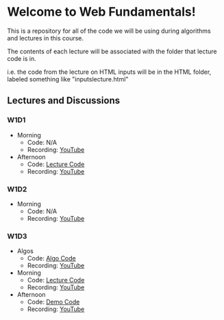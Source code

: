 # Welcome to Web Fundamentals!
This is a repository for all of the code we will be using during algorithms and lectures in this course.

The contents of each lecture will be associated with the folder that lecture code is in.

i.e. the code from the lecture on HTML inputs will be in the HTML folder, labeled something like "inputslecture.html"

## Lectures and Discussions
### W1D1
- Morning
    - Code: N/A
    - Recording: [YouTube](https://www.youtube.com/watch?v=SpkOzz1NNa8&ab_channel=Dojo_Instructor_Cody)
- Afternoon
    - Code: [Lecture Code](https://github.com/StevenCThaller/WF_June_21/blob/main/HTML/HTML_Intro/index.html)
    - Recording: [YouTube](https://www.youtube.com/watch?v=KxMlDPOO7_I&ab_channel=Dojo_Instructor_Cody)

### W1D2
- Morning
    - Code: N/A
    - Recording: [YouTube](https://www.youtube.com/watch?v=oV7NbknpVFk&ab_channel=JimReeder)

### W1D3
- Algos
    - Code: [Algo Code](https://github.com/StevenCThaller/WF_June_21/blob/main/Algos/Week_1/Day_1.js)
    - Recording: [YouTube](https://www.youtube.com/watch?v=MBSRtsrpCKE&ab_channel=Dojo_Instructor_Cody)
- Morning
    - Code: [Lecture Code](https://github.com/StevenCThaller/WF_June_21/blob/main/CSS/Flex)
    - Recording: [YouTube](https://www.youtube.com/watch?v=J81SpnWbjgs&ab_channel=Dojo_Instructor_Cody)
- Afternoon
    - Code: [Demo Code](https://github.com/StevenCThaller/WF_June_21/blob/main/CSS/ModernArt)
    - Recording: [YouTube](https://www.youtube.com/watch?v=sfp3YpBaTuE&ab_channel=Dojo_Instructor_Cody)

